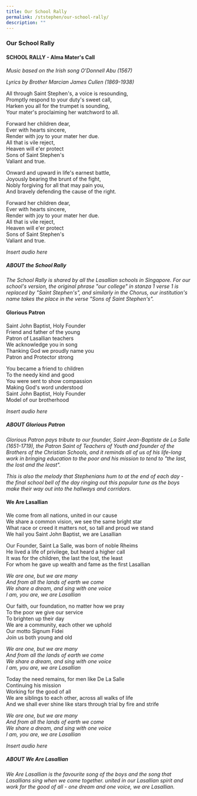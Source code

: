 ```yaml
---
title: Our School Rally
permalink: /ststephen/our-school-rally/
description: ""
---
```

### Our School Rally

#### SCHOOL RALLY - Alma Mater's Call

_Music based on the Irish song O'Donnell Abu (1567)_

_Lyrics by Brother Marcian James Cullen (1869-1938)_

  

All through Saint Stephen's, a voice is resounding,<br>
Promptly respond to your duty's sweet call,<br>
Harken you all for the trumpet is sounding,<br>
Your mater's proclaiming her watchword to all.

  

Forward her children dear,<br>
Ever with hearts sincere,<br>
Render with joy to your mater her due.<br>
All that is vile reject,<br>
Heaven will e'er protect<br>
Sons of Saint Stephen's<br>
Valiant and true.

  

Onward and upward in life's earnest battle,<br>
Joyously bearing the brunt of the fight,<br>
Nobly forgiving for all that may pain you,<br>
And bravely defending the cause of the right.

  

Forward her children dear,<Br>
Ever with hearts sincere,<br>
Render with joy to your mater her due.<br>
All that is vile reject,<br>
Heaven will e'er protect<br>
Sons of Saint Stephen's<br>
Valiant and true.

*Insert audio here*

##### ABOUT the School Rally

_The School Rally is shared by all the Lasallian schools in Singapore. For our school's version, the original phrase "our college" in stanza 1 verse 1 is replaced by "Saint Stephen's", and similarly in the Chorus, our institution's name takes the place in the verse "Sons of Saint Stephen's"._

#### Glorious Patron

Saint John Baptist, Holy Founder<br>
Friend and father of the young<br>
Patron of Lasallian teachers<br>
We acknowledge you in song<br>
Thanking God we proudly name you<br>
Patron and Protector strong

  

You became a friend to children<br>
To the needy kind and good<br>
You were sent to show compassion<br>
Making God's word understood<br>
Saint John Baptist, Holy Founder<br>
Model of our brotherhood

*Insert audio here*

##### ABOUT Glorious Patron

_Glorious Patron pays tribute to our founder, Saint Jean-Baptiste de La Salle (1651-1719), the Patron Saint of Teachers of Youth and founder of the Brothers of the Christian Schools, and it reminds all of us of his life-long work in bringing education to the poor and his mission to tend to "the last, the lost and the least"._

_This is also the melody that Stephenians hum to at the end of each day - the final school bell of the day ringing out this popular tune as the boys make their way out into the hallways and corridors._

#### We Are Lasallian


We come from all nations, united in our cause<br>
We share a common vision, we see the same bright star<br>
What race or creed it matters not, so tall and proud we stand<br>
We hail you Saint John Baptist, we are Lasallian

  

Our Founder, Saint La Salle, was born of noble Rheims<br>
He lived a life of privilege, but heard a higher call<br>
It was for the children, the last the lost, the least<Br>
For whom he gave up wealth and fame as the first Lasallian

  

*We are one, but we are many* <br>
*And from all the lands of earth we come* <Br>
*We share a dream, and sing with one voice* <br>
*I am, you are, we are Lasallian*

  

Our faith, our foundation, no matter how we pray<br>
To the poor we give our service<br>
To brighten up their day<br>
We are a community, each other we uphold<br>
Our motto Signum Fidei<br>
Join us both young and old

  

*We are one, but we are many* <br>
*And from all the lands of earth we come* <br>
*We share a dream, and sing with one voice* <br>
*I am, you are, we are Lasallian* <br>

  

Today the need remains, for men like De La Salle<br>
Continuing his mission<br>
Working for the good of all<br>
We are siblings to each other, across all walks of life<br>
And we shall ever shine like stars through trial by fire and strife

  

*We are one, but we are many* <br>
*And from all the lands of earth we come* <br>
*We share a dream, and sing with one voice* <br>
*I am, you are, we are Lasallian*

*Insert audio here*

##### ABOUT We Are Lasallian

_We Are Lasallian is the favourite song of the boys and the song that Lasallians sing when we come together. united in our Lasallian spirit and work for the good of all - one dream and one voice, we are Lasallian._